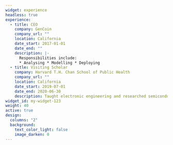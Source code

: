 ```yaml
---
widget: experience
headless: true
experience:
  - title: CEO
    company: GenCoin
    company_url: ""
    location: California
    date_start: 2017-01-01
    date_end: ""
    description: |-
      Responsibilities include:
      * Analysing * Modelling * Deploying
  - title: Visiting Scholar
    company: Harvard T.H. Chan School of Public Health
    company_url: ""
    location: California
    date_start: 2019-07-01
    date_end: 2020-06-30
    description: Taught electronic engineering and researched semiconductor physics.
widget_id: my-widget-123
weight: 40
active: true
design:
  columns: "2"
  background:
    text_color_light: false
    image_darken: 0
---
```

